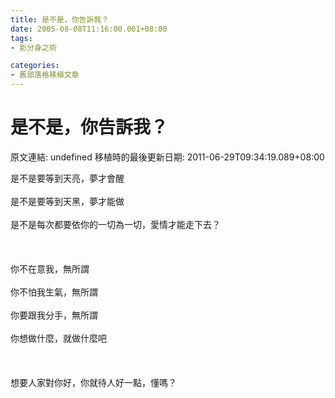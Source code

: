 ```yaml
---
title: 是不是，你告訴我？
date: 2005-08-08T11:16:00.001+08:00
tags: 
- 影分身之術

categories:
- 舊部落格移植文章
---
```


# 是不是，你告訴我？

原文連結: undefined
移植時的最後更新日期: 2011-06-29T09:34:19.089+08:00

是不是要等到天亮，夢才會醒<br /><br />是不是要等到天黑，夢才能做<br /><br />是不是每次都要依你的一切為一切，愛情才能走下去？<br /><br /><br /><br />你不在意我，無所謂<br /><br />你不怕我生氣，無所謂<br /><br />你要跟我分手，無所謂<br /><br />你想做什麼，就做什麼吧<br /><br /><br /><br />想要人家對你好，你就待人好一點，懂嗎？
